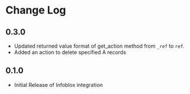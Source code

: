 # Change Log

## 0.3.0

- Updated returned value format of get_action method from `_ref` to `ref`.
- Added an action to delete specified A records

## 0.1.0

- Initial Release of Infoblox integration
